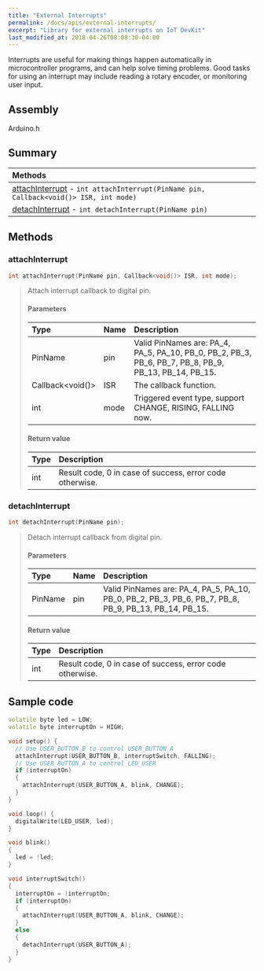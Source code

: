 ```yaml
---
title: "External Interrupts"
permalink: /docs/apis/external-interrupts/
excerpt: "Library for external interrupts on IoT DevKit"
last_modified_at: 2018-04-26T08:08:30-04:00
---
```


Interrupts are useful for making things happen automatically in microcontroller
programs, and can help solve timing problems. Good tasks for using an interrupt
may include reading a rotary encoder, or monitoring user input.

## Assembly

Arduino.h

## Summary

| Methods                                                                                                  |
| :------------------------------------------------------------------------------------------------------- |
| [attachInterrupt](#attachinterrupt) - `int attachInterrupt(PinName pin, Callback<void()> ISR, int mode)` |
| [detachInterrupt](#detachinterrupt) - `int detachInterrupt(PinName pin)`                                 |

## Methods

### attachInterrupt

```cpp
int attachInterrupt(PinName pin, Callback<void()> ISR, int mode);
```

> Attach interrupt callback to digital pin.
>
> #### Parameters
>
> | Type             | Name | Description                                                                                           |
> | :--------------- | :--- | :---------------------------------------------------------------------------------------------------- |
> | PinName          | pin  | Valid PinNames are: PA_4, PA_5, PA_10, PB_0, PB_2, PB_3, PB_6, PB_7, PB_8, PB_9, PB_13, PB_14, PB_15. |
> | Callback<void()> | ISR  | The callback function.                                                                                |
> | int              | mode | Triggered event type, support CHANGE, RISING, FALLING now.                                            |
>
> #### Return value
>
> | Type | Description                                              |
> | :--- | :------------------------------------------------------- |
> | int  | Result code, 0 in case of success, error code otherwise. |

### detachInterrupt

```cpp
int detachInterrupt(PinName pin);
```

> Detach interrupt callback from digital pin.
>
> #### Parameters
>
> | Type    | Name | Description                                                                                           |
> | :------ | :--- | :---------------------------------------------------------------------------------------------------- |
> | PinName | pin  | Valid PinNames are: PA_4, PA_5, PA_10, PB_0, PB_2, PB_3, PB_6, PB_7, PB_8, PB_9, PB_13, PB_14, PB_15. |
>
> #### Return value
>
> | Type | Description                                              |
> | :--- | :------------------------------------------------------- |
> | int  | Result code, 0 in case of success, error code otherwise. |

## Sample code

```cpp
volatile byte led = LOW;
volatile byte interruptOn = HIGH;

void setup() {
  // Use USER_BUTTON_B to control USER_BUTTON_A
  attachInterrupt(USER_BUTTON_B, interruptSwitch, FALLING);
  // Use USER_BUTTON_A to control LED_USER
  if (interruptOn)
  {
    attachInterrupt(USER_BUTTON_A, blink, CHANGE);
  }
}

void loop() {
  digitalWrite(LED_USER, led);
}

void blink()
{
  led = !led;
}

void interruptSwitch()
{
  interruptOn = !interruptOn;
  if (interruptOn)
  {
    attachInterrupt(USER_BUTTON_A, blink, CHANGE);
  }
  else
  {
    detachInterrupt(USER_BUTTON_A);
  }
}
```
